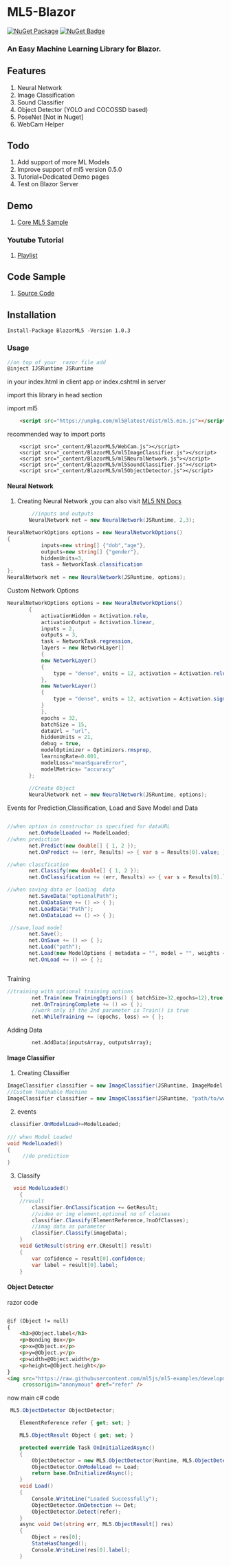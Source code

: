 # ML5-Blazor
 [![NuGet Package](https://img.shields.io/badge/nuget-v1.0.4%20Preview%204-orange.svg)](https://www.nuget.org/packages/BlazorML5/)
[![NuGet Badge](https://buildstats.info/nuget/BlazorML5)](https://www.nuget.org/packages/BlazorML5)

 
 ### An Easy Machine Learning Library for Blazor.

## Features
1. Neural Network 
2. Image Classification
3. Sound Classifier
4. Object Detector (YOLO and COCOSSD based)
5. PoseNet [Not in Nuget]
6. WebCam Helper

## Todo
1. Add support of more ML Models
2. Improve support of ml5 version 0.5.0
3. Tutorial+Dedicated Demo pages
4. Test on Blazor Server

## Demo
1. [Core ML5 Sample](https://blazor-ml5-sample.netlify.com/) 

### Youtube Tutorial
1. [Playlist](https://www.youtube.com/watch?v=YWPRXuyYSx4&list=PL8z8Ue600vf1bVvX1uNHNs5GNC4XrSlVk) 


## Code Sample
1. [Source Code](https://github.com/sps014/BlazorML5/tree/master/SampleApplication) 

## Installation

```Nuget
Install-Package BlazorML5 -Version 1.0.3
```

### Usage


```C#
//on top of your  razor file add
@inject IJSRuntime JSRuntime
```

in your index.html in client app or index.cshtml in server

import this library in head section 

import ml5
```html
    <script src="https://unpkg.com/ml5@latest/dist/ml5.min.js"></script>
```

recommended way to import ports
```
    <script src="_content/BlazorML5/WebCam.js"></script>
    <script src="_content/BlazorML5/ml5ImageClassifier.js"></script>
    <script src="_content/BlazorML5/ml5NeuralNetwork.js"></script>
    <script src="_content/BlazorML5/ml5SoundClassifier.js"></script>
    <script src="_content/BlazorML5/ml5ObjectDetector.js"></script>
```


 #### Neural Network
 
 1. Creating Neural Network ,you can also visit [ML5 NN Docs](https://learn.ml5js.org/docs/#/reference/neural-network)
 
 ```C# 
         //inputs and outputs
        NeuralNetwork net = new NeuralNetwork(JSRuntime, 2,3);
 ```
 ```C#
 NeuralNetworkOptions options = new NeuralNetworkOptions()
 {
            inputs=new string[] {"dob","age"},
            outputs=new string[] {"gender"},
            hiddenUnits=3,
            task = NetworkTask.classification
};
NeuralNetwork net = new NeuralNetwork(JSRuntime, options);
 ```
  Custom Network Options

 ```C#
 NeuralNetworkOptions options = new NeuralNetworkOptions()
        {
            activationHidden = Activation.relu,
            activationOutput = Activation.linear,
            inputs = 2,
            outputs = 3,
            task = NetworkTask.regression,
            layers = new NetworkLayer[]
            {
            new NetworkLayer()
            {
                type = "dense", units = 12, activation = Activation.relu
            },
            new NetworkLayer()
            {
                type = "dense", units = 12, activation = Activation.sigmoid
            }
            },
            epochs = 32,
            batchSize = 15,
            dataUrl = "url",
            hiddenUnits = 21,
            debug = true,
            modelOptimizer = Optimizers.rmsprop,
            learningRate=0.001,
            modelLoss="meanSquareError",
            modelMetrics= "accuracy"
        };
        
        //Create Object
        NeuralNetwork net = new NeuralNetwork(JSRuntime, options);


 ```
 
 Events for Prediction,Classification, Load and Save Model and Data
 ```C#
 
 //when option in constructor is specified for dataURL
        net.OnModelLoaded += ModelLoaded;
 //when prediction 
        net.Predict(new double[] { 1, 2 });
        net.OnPredict += (err, Results) => { var s = Results[0].value; };

 //when classfication 
        net.Classify(new double[] { 1, 2 });
        net.OnClassification += (err, Results) => { var s = Results[0].label; };

 //when saving data or loading  data
        net.SaveData("optionalPath");
        net.OnDataSave += () => { };
        net.LoadData("Path");
        net.OnDataLoad += () => { };

  //save,load model
        net.Save();
        net.OnSave += () => { };
        net.Load("path");
        net.Load(new ModelOptions { metadata = "", model = "", weights = "" });
        net.OnLoad += () => { };


 
 ```
Training 
```C#
//training with optional training options 
        net.Train(new TrainingOptions() { batchSize=32,epochs=12},true);
        net.OnTrainingComplete += () => { };
        //work only if the 2nd parameter is Train() is true
        net.WhileTraining += (epochs, loss) => { };
```

Adding Data
```
        net.AddData(inputsArray, outputsArray);

```

 #### Image Classifier
 
 1. Creating Classifier
  ```C#
 ImageClassifier classifier = new ImageClassifier(JSRuntime, ImageModel.MobileNet);//BuiltIn Model
 //Custom Teachable Machine
 ImageClassifier classifier = new ImageClassifier(JSRuntime, "path/to/wwwroot/model/or/url"); 
  ```
 2. events
 ```C#
  classifier.OnModelLoad+=ModelLoaded;
         
 /// when Model Loaded
 void ModelLoaded()
 {
      //do prediction
 }
```
3. Classify

```c#
  void ModelLoaded()
    {
    //result
        classifier.OnClassification += GetResult;
        //video or img element,optional no of classes
        classifier.Classify(ElementReference,?noOfClasses);
        //imag data as parameter
        classifier.Classify(imageData);
    }
    void GetResult(string err,CResult[] result)
    {
        var cofidence = result[0].confidence;
        var label = result[0].label;
    }

```

#### Object Detector

razor code

```html

@if (Object != null)
{
    <h3>@Object.label</h3>
    <p>Bonding Box</p>
    <p>x=@Object.x</p>
    <p>y=@Object.y</p>
    <p>width=@Object.width</p>
    <p>height=@Object.height</p>
}
<img src="https://raw.githubusercontent.com/ml5js/ml5-examples/development/javascript/ObjectDetector/COCOSSD_single_image/images/cat2.JPG"
     crossorigin="anonymous" @ref="refer" />

```

now main c# code 
```cs
 ML5.ObjectDetector ObjectDetector;

    ElementReference refer { get; set; }

    ML5.ObjectResult Object { get; set; } 

    protected override Task OnInitializedAsync()
    {
        ObjectDetector = new ML5.ObjectDetector(Runtime, ML5.ObjectDetectorModel.YOLO);
        ObjectDetector.OnModelLoad += Load;
        return base.OnInitializedAsync();
    }
    void Load()
    {
        Console.WriteLine("Loaded Successfully");
        ObjectDetector.OnDetection += Det;
        ObjectDetector.Detect(refer);
    }
    async void Det(string err, ML5.ObjectResult[] res)
    {
        Object = res[0];
        StateHasChanged();
        Console.WriteLine(res[0].label);
    }
```
